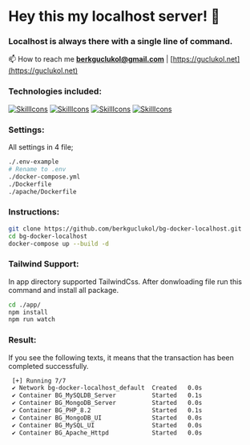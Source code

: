 # Hey this my localhost server! 👋
### Localhost is always there with a single line of command.

📫 How to reach me **berkguclukol@gmail.com** | [https://guclukol.net](https://guclukol.net)

### Technologies included:
[![SkillIcons](https://skillicons.dev/icons?i=docker)](https://www.docker.com)
[![SkillIcons](https://skillicons.dev/icons?i=php)](https://hub.docker.com/_/php)
[![SkillIcons](https://skillicons.dev/icons?i=mysql)](https://hub.docker.com/_/mysql)
[![SkillIcons](https://skillicons.dev/icons?i=mongo)](https://hub.docker.com/r/mongodb/mongodb-community-server)

### Settings:
All settings in 4 file;
```bash
./.env-example
# Rename to .env
./docker-compose.yml
./Dockerfile
./apache/Dockerfile
```
### Instructions:
```bash
git clone https://github.com/berkguclukol/bg-docker-localhost.git
cd bg-docker-localhost
docker-compose up --build -d
```

### Tailwind Support:
In app directory supported TailwindCss. After donwloading file run this command and install all package.

```bash
cd ./app/
npm install
npm run watch
```

### Result:
If you see the following texts, it means that the transaction has been completed successfully.
```bash
 [+] Running 7/7
 ✔ Network bg-docker-localhost_default  Created   0.0s 
 ✔ Container BG_MySQLDB_Server          Started   0.1s 
 ✔ Container BG_MongoDB_Server          Started   0.0s 
 ✔ Container BG_PHP_8.2                 Started   0.1s 
 ✔ Container BG_MongoDB_UI              Started   0.0s 
 ✔ Container BG_MySQL_UI                Started   0.0s 
 ✔ Container BG_Apache_Httpd            Started   0.0s 
```